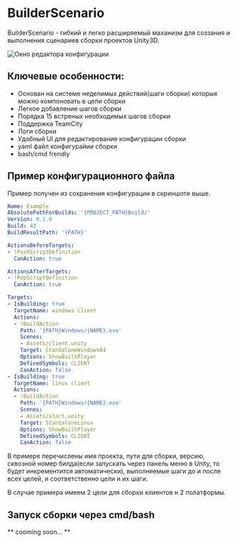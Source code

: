 # BuilderScenario

 BuilderScenario - гибкий и легко расширяемый маханизм для соззания и выполнения сценариев сборки проектов Unity3D.

 ![Окно редактора конфигурации](https://raw.githubusercontent.com/CTAPbIuKODEP/BuilderScenario/master/docs/exampleview.png)

## Ключевые особенности:

 - Основан на системе неделимых действий(шаги сборки) которые можно компоновать в цели сборки
 - Легкое добавление шагов сборки
 - Порядка 15 встреных необходимых шагов сборки
 - Поддержка TeamCity
 - Логи сборки
 - Удобный UI для редактирование конфигурации сборки
 - yaml файл конфигурайии сборки
 - bash/cmd frendly

## Пример конфигурационного файла

 Пример получен из сохранения конфигурации в скриншоте выше.

```yaml
Name: Example
AbsolutePathForBuilds: '{PROJECT_PATH}Build/'
Version: 0.1.0
Build: 43
BuildResultPath: '{PATH}'

ActionsBeforeTargets:
- !PushScriptDefinition
  CanAction: true

ActionsAfterTargets:
- !PopScriptDefinition
  CanAction: true

Targets:
- IsBuilding: true
  TargetName: windows client
  Actions:
  - !BuildAction
    Path: '{PATH}Windows/{NAME}.exe'
    Scenes:
    - Assets/client.unity
    Target: StandaloneWindows64
    Options: ShowBuiltPlayer
    DefinedSymbols: CLIENT
    CanAction: false
- IsBuilding: true
  TargetName: linux client
  Actions:
  - !BuildAction
    Path: '{PATH}Windows/{NAME}.exe'
    Scenes:
    - Assets/start.unity
    Target: StandaloneLinux
    Options: ShowBuiltPlayer
    DefinedSymbols: CLIENT
    CanAction: false
```

 В примере перечислены имя проекта, пути для сборки, версию, сквозной номер билда(если запускать через панель меню в Unity, то будет инкрементится автоматически), выполняемые шаги до и после всех целей, и соответственно цели и их шаги.
 
 В случае примера имеем 2 цели для сборки клиентов н 2 полатформы.

## Запуск сборки через cmd/bash

** cooming soon... **